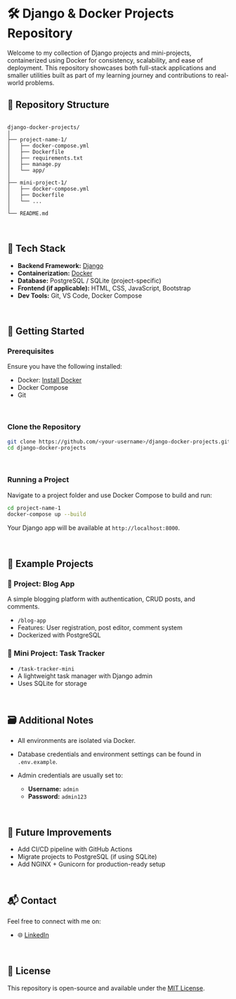 # 🛠️ Django & Docker Projects Repository

Welcome to my collection of Django projects and mini-projects, containerized using Docker for consistency, scalability, and ease of deployment. This repository showcases both full-stack applications and smaller utilities built as part of my learning journey and contributions to real-world problems.


## 📁 Repository Structure

```

django-docker-projects/
│
├── project-name-1/
│   ├── docker-compose.yml
│   ├── Dockerfile
│   ├── requirements.txt
│   ├── manage.py
│   └── app/
│
├── mini-project-1/
│   ├── docker-compose.yml
│   ├── Dockerfile
│   └── ...
│
└── README.md

````

<br>

## 🧰 Tech Stack

- **Backend Framework:** [Django](https://www.djangoproject.com/)
- **Containerization:** [Docker](https://www.docker.com/)
- **Database:** PostgreSQL / SQLite (project-specific)
- **Frontend (if applicable):** HTML, CSS, JavaScript, Bootstrap
- **Dev Tools:** Git, VS Code, Docker Compose

<br>

## 🚀 Getting Started

### Prerequisites

Ensure you have the following installed:

- Docker: [Install Docker](https://docs.docker.com/get-docker/)
- Docker Compose
- Git

<br>

### Clone the Repository

```bash
git clone https://github.com/<your-username>/django-docker-projects.git
cd django-docker-projects
````

<br>

### Running a Project

Navigate to a project folder and use Docker Compose to build and run:

```bash
cd project-name-1
docker-compose up --build
```

Your Django app will be available at `http://localhost:8000`.

<br>

## 🧪 Example Projects

### 🔹 Project: Blog App

A simple blogging platform with authentication, CRUD posts, and comments.

* `/blog-app`
* Features: User registration, post editor, comment system
* Dockerized with PostgreSQL

### 🔹 Mini Project: Task Tracker

* `/task-tracker-mini`
* A lightweight task manager with Django admin
* Uses SQLite for storage

<br>

## 🗃️ Additional Notes

* All environments are isolated via Docker.
* Database credentials and environment settings can be found in `.env.example`.
* Admin credentials are usually set to:

  * **Username:** `admin`
  * **Password:** `admin123`

<br>

## 🎯 Future Improvements

* Add CI/CD pipeline with GitHub Actions
* Migrate projects to PostgreSQL (if using SQLite)
* Add NGINX + Gunicorn for production-ready setup

<br>

## 📬 Contact

Feel free to connect with me on:

* 🌐 [LinkedIn](https://www.linkedin.com/in/marknature-c/)

<br>

## 📄 License

This repository is open-source and available under the [MIT License](LICENSE).

